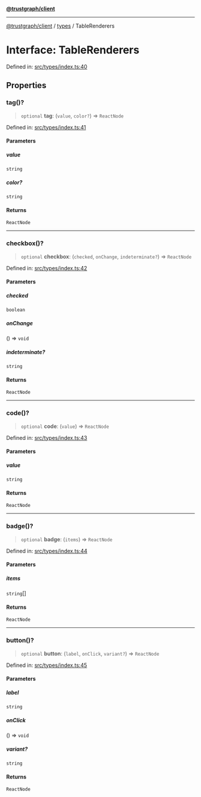 [**@trustgraph/client**](../../README.md)

***

[@trustgraph/client](../../README.md) / [types](../README.md) / TableRenderers

# Interface: TableRenderers

Defined in: [src/types/index.ts:40](https://github.com/trustgraph-ai/trustgraph-ts-client/blob/24d0d0886a310c1fecf9e6fc95cd3a24cf32c92e/src/types/index.ts#L40)

## Properties

### tag()?

> `optional` **tag**: (`value`, `color?`) => `ReactNode`

Defined in: [src/types/index.ts:41](https://github.com/trustgraph-ai/trustgraph-ts-client/blob/24d0d0886a310c1fecf9e6fc95cd3a24cf32c92e/src/types/index.ts#L41)

#### Parameters

##### value

`string`

##### color?

`string`

#### Returns

`ReactNode`

***

### checkbox()?

> `optional` **checkbox**: (`checked`, `onChange`, `indeterminate?`) => `ReactNode`

Defined in: [src/types/index.ts:42](https://github.com/trustgraph-ai/trustgraph-ts-client/blob/24d0d0886a310c1fecf9e6fc95cd3a24cf32c92e/src/types/index.ts#L42)

#### Parameters

##### checked

`boolean`

##### onChange

() => `void`

##### indeterminate?

`string`

#### Returns

`ReactNode`

***

### code()?

> `optional` **code**: (`value`) => `ReactNode`

Defined in: [src/types/index.ts:43](https://github.com/trustgraph-ai/trustgraph-ts-client/blob/24d0d0886a310c1fecf9e6fc95cd3a24cf32c92e/src/types/index.ts#L43)

#### Parameters

##### value

`string`

#### Returns

`ReactNode`

***

### badge()?

> `optional` **badge**: (`items`) => `ReactNode`

Defined in: [src/types/index.ts:44](https://github.com/trustgraph-ai/trustgraph-ts-client/blob/24d0d0886a310c1fecf9e6fc95cd3a24cf32c92e/src/types/index.ts#L44)

#### Parameters

##### items

`string`[]

#### Returns

`ReactNode`

***

### button()?

> `optional` **button**: (`label`, `onClick`, `variant?`) => `ReactNode`

Defined in: [src/types/index.ts:45](https://github.com/trustgraph-ai/trustgraph-ts-client/blob/24d0d0886a310c1fecf9e6fc95cd3a24cf32c92e/src/types/index.ts#L45)

#### Parameters

##### label

`string`

##### onClick

() => `void`

##### variant?

`string`

#### Returns

`ReactNode`
